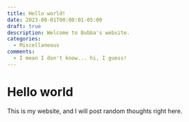 ```yaml
---
title: Hello world!
date: 2023-08-01T00:00:01-05:00
draft: true
description: Welcome to Bubba's website.
categories:
  - Miscellaneous
comments:
  - I mean I don't know... hi, I guess!
---
```


# Hello world
This is my website, and I will post random thoughts right here.